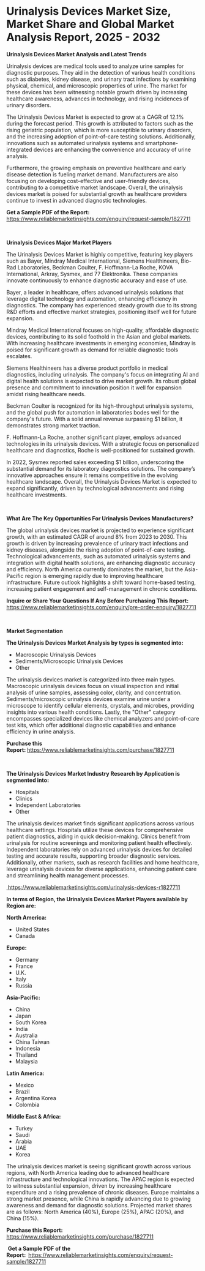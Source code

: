 <p><h1>Urinalysis Devices Market Size, Market Share and Global Market Analysis Report, 2025 - 2032</h1></p><p><strong>Urinalysis Devices Market Analysis and Latest Trends</strong></p>
<p><p>Urinalysis devices are medical tools used to analyze urine samples for diagnostic purposes. They aid in the detection of various health conditions such as diabetes, kidney disease, and urinary tract infections by examining physical, chemical, and microscopic properties of urine. The market for these devices has been witnessing notable growth driven by increasing healthcare awareness, advances in technology, and rising incidences of urinary disorders.</p><p>The Urinalysis Devices Market is expected to grow at a CAGR of 12.1% during the forecast period. This growth is attributed to factors such as the rising geriatric population, which is more susceptible to urinary disorders, and the increasing adoption of point-of-care testing solutions. Additionally, innovations such as automated urinalysis systems and smartphone-integrated devices are enhancing the convenience and accuracy of urine analysis.</p><p>Furthermore, the growing emphasis on preventive healthcare and early disease detection is fueling market demand. Manufacturers are also focusing on developing cost-effective and user-friendly devices, contributing to a competitive market landscape. Overall, the urinalysis devices market is poised for substantial growth as healthcare providers continue to invest in advanced diagnostic technologies.</p></p>
<p><strong>Get a Sample PDF of the Report:&nbsp;</strong> <a href="https://www.reliablemarketinsights.com/enquiry/request-sample/1827711?utm_campaign=1937&utm_medium=2&utm_source=Github&utm_content=ia&utm_term=14042025&utm_id=urinalysis-devices">https://www.reliablemarketinsights.com/enquiry/request-sample/1827711</a></p>
<p>&nbsp;</p>
<p><strong>Urinalysis Devices Major Market Players</strong></p>
<p><p>The Urinalysis Devices Market is highly competitive, featuring key players such as Bayer, Mindray Medical International, Siemens Healthineers, Bio-Rad Laboratories, Beckman Coulter, F. Hoffmann-La Roche, KOVA International, Arkray, Sysmex, and 77 Elektronika. These companies innovate continuously to enhance diagnostic accuracy and ease of use.</p><p>Bayer, a leader in healthcare, offers advanced urinalysis solutions that leverage digital technology and automation, enhancing efficiency in diagnostics. The company has experienced steady growth due to its strong R&D efforts and effective market strategies, positioning itself well for future expansion.</p><p>Mindray Medical International focuses on high-quality, affordable diagnostic devices, contributing to its solid foothold in the Asian and global markets. With increasing healthcare investments in emerging economies, Mindray is poised for significant growth as demand for reliable diagnostic tools escalates. </p><p>Siemens Healthineers has a diverse product portfolio in medical diagnostics, including urinalysis. The company's focus on integrating AI and digital health solutions is expected to drive market growth. Its robust global presence and commitment to innovation position it well for expansion amidst rising healthcare needs.</p><p>Beckman Coulter is recognized for its high-throughput urinalysis systems, and the global push for automation in laboratories bodes well for the company's future. With a solid annual revenue surpassing $1 billion, it demonstrates strong market traction.</p><p>F. Hoffmann-La Roche, another significant player, employs advanced technologies in its urinalysis devices. With a strategic focus on personalized healthcare and diagnostics, Roche is well-positioned for sustained growth. </p><p>In 2022, Sysmex reported sales exceeding $1 billion, underscoring the substantial demand for its laboratory diagnostics solutions. The company’s innovative approaches ensure it remains competitive in the evolving healthcare landscape. Overall, the Urinalysis Devices Market is expected to expand significantly, driven by technological advancements and rising healthcare investments.</p></p>
<p>&nbsp;</p>
<p><strong>What Are The Key Opportunities For Urinalysis Devices Manufacturers?</strong></p>
<p><p>The global urinalysis devices market is projected to experience significant growth, with an estimated CAGR of around 8% from 2023 to 2030. This growth is driven by increasing prevalence of urinary tract infections and kidney diseases, alongside the rising adoption of point-of-care testing. Technological advancements, such as automated urinalysis systems and integration with digital health solutions, are enhancing diagnostic accuracy and efficiency. North America currently dominates the market, but the Asia-Pacific region is emerging rapidly due to improving healthcare infrastructure. Future outlook highlights a shift toward home-based testing, increasing patient engagement and self-management in chronic conditions.</p></p>
<p><strong>Inquire or Share Your Questions If Any Before Purchasing This Report:</strong> <a href="https://www.reliablemarketinsights.com/enquiry/pre-order-enquiry/1827711?utm_campaign=1937&utm_medium=2&utm_source=Github&utm_content=ia&utm_term=14042025&utm_id=urinalysis-devices">https://www.reliablemarketinsights.com/enquiry/pre-order-enquiry/1827711</a></p>
<p>&nbsp;</p>
<p><strong>Market Segmentation</strong></p>
<p><strong>The Urinalysis Devices Market Analysis by types is segmented into:</strong></p>
<p><ul><li>Macroscopic Urinalysis Devices</li><li>Sediments/Microscopic Urinalysis Devices</li><li>Other</li></ul></p>
<p><p>The urinalysis devices market is categorized into three main types. Macroscopic urinalysis devices focus on visual inspection and initial analysis of urine samples, assessing color, clarity, and concentration. Sediments/microscopic urinalysis devices examine urine under a microscope to identify cellular elements, crystals, and microbes, providing insights into various health conditions. Lastly, the "Other" category encompasses specialized devices like chemical analyzers and point-of-care test kits, which offer additional diagnostic capabilities and enhance efficiency in urine analysis.</p></p>
<p><strong>Purchase this Report:&nbsp;</strong><a href="https://www.reliablemarketinsights.com/purchase/1827711?utm_campaign=1937&utm_medium=2&utm_source=Github&utm_content=ia&utm_term=14042025&utm_id=urinalysis-devices">https://www.reliablemarketinsights.com/purchase/1827711</a></p>
<p>&nbsp;</p>
<p><strong>The Urinalysis Devices Market Industry Research by Application is segmented into:</strong></p>
<p><ul><li>Hospitals</li><li>Clinics</li><li>Independent Laboratories</li><li>Other</li></ul></p>
<p><p>The urinalysis devices market finds significant applications across various healthcare settings. Hospitals utilize these devices for comprehensive patient diagnostics, aiding in quick decision-making. Clinics benefit from urinalysis for routine screenings and monitoring patient health effectively. Independent laboratories rely on advanced urinalysis devices for detailed testing and accurate results, supporting broader diagnostic services. Additionally, other markets, such as research facilities and home healthcare, leverage urinalysis devices for diverse applications, enhancing patient care and streamlining health management processes.</p></p>
<p><a href="https://www.reliablemarketinsights.com/urinalysis-devices-r1827711?utm_campaign=1937&utm_medium=2&utm_source=Github&utm_content=ia&utm_term=14042025&utm_id=urinalysis-devices">&nbsp;https://www.reliablemarketinsights.com/urinalysis-devices-r1827711</a></p>
<p><strong>In terms of Region, the Urinalysis Devices Market Players available by Region are:</strong></p>
<p>
    <p> <strong> North America: </strong>
        <ul>
            <li>United States</li>
            <li>Canada</li>
        </ul>
        </p> 
    <p> <strong> Europe: </strong>
        <ul>
            <li>Germany</li>
            <li>France</li>
            <li>U.K.</li>
            <li>Italy</li>
            <li>Russia</li>
        </ul>
        </p> 
    <p> <strong> Asia-Pacific: </strong>
        <ul>
            <li>China</li>
            <li>Japan</li>
            <li>South Korea</li>
            <li>India</li>
            <li>Australia</li>
            <li>China Taiwan</li>
            <li>Indonesia</li>
            <li>Thailand</li>
            <li>Malaysia</li>
        </ul>
        </p> 
    <p> <strong> Latin America: </strong>
        <ul>
            <li>Mexico</li>
            <li>Brazil</li>
            <li>Argentina Korea</li>
            <li>Colombia</li>
        </ul>
        </p> 
    <p> <strong> Middle East & Africa: </strong>
        <ul>
            <li>Turkey</li>
            <li>Saudi</li>
            <li>Arabia</li>
            <li>UAE</li>
            <li>Korea</li>
        </ul>
    </p>
    </p>
<p><p>The urinalysis devices market is seeing significant growth across various regions, with North America leading due to advanced healthcare infrastructure and technological innovations. The APAC region is expected to witness substantial expansion, driven by increasing healthcare expenditure and a rising prevalence of chronic diseases. Europe maintains a strong market presence, while China is rapidly advancing due to growing awareness and demand for diagnostic solutions. Projected market shares are as follows: North America (40%), Europe (25%), APAC (20%), and China (15%).</p></p>
<p><strong>Purchase this Report: </strong><a href="https://www.reliablemarketinsights.com/purchase/1827711?utm_campaign=1937&utm_medium=2&utm_source=Github&utm_content=ia&utm_term=14042025&utm_id=urinalysis-devices">https://www.reliablemarketinsights.com/purchase/1827711</a></p>
<p>&nbsp;<strong>Get a Sample PDF of the Report:&nbsp;&nbsp;</strong><a href="https://www.reliablemarketinsights.com/enquiry/request-sample/1827711?utm_campaign=1937&utm_medium=2&utm_source=Github&utm_content=ia&utm_term=14042025&utm_id=urinalysis-devices">https://www.reliablemarketinsights.com/enquiry/request-sample/1827711</a></p>
<p><strong></strong></p>
<p><p></p><p></p><p></p></p>